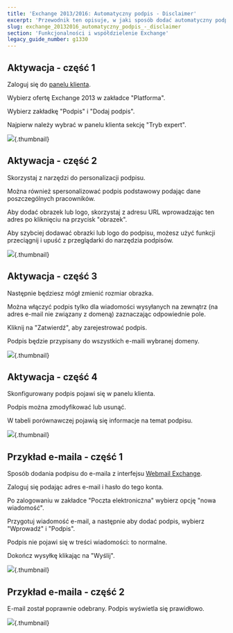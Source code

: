 ```yaml
---
title: 'Exchange 2013/2016: Automatyczny podpis - Disclaimer'
excerpt: 'Przewodnik ten opisuje, w jaki sposób dodać automatyczny podpis.'
slug: exchange_20132016_automatyczny_podpis_-_disclaimer
section: 'Funkcjonalności i współdzielenie Exchange'
legacy_guide_number: g1330
---
```


## Aktywacja - część 1
Zaloguj się do [panelu klienta](https://www.ovh.com/manager/web/login.html).

Wybierz ofertę Exchange 2013 w zakładce "Platforma".

Wybierz zakładkę "Podpis" i "Dodaj podpis".

Najpierw należy wybrać w panelu klienta sekcję "Tryb expert".

![](images/img_1364.jpg){.thumbnail}


## Aktywacja - część 2
Skorzystaj z narzędzi do personalizacji podpisu. 

Można również spersonalizować podpis podstawowy podając dane poszczególnych pracowników.

Aby dodać obrazek lub logo, skorzystaj z adresu URL wprowadzając ten adres po kliknięciu na przycisk "obrazek". 

Aby szybciej dodawać obrazki lub logo do podpisu, możesz użyć funkcji przeciągnij i upuść z przeglądarki do narzędzia podpisów.

![](images/img_1365.jpg){.thumbnail}


## Aktywacja - część 3
Następnie będziesz mógł zmienić rozmiar obrazka.	

Można włączyć podpis tylko dla wiadomości wysyłanych na zewnątrz (na adres e-mail nie związany z domeną) zaznaczając odpowiednie pole.

Kliknij na "Zatwierdź", aby zarejestrować podpis.

Podpis będzie przypisany do wszystkich e-maili wybranej domeny.

![](images/img_1368.jpg){.thumbnail}


## Aktywacja - część 4
Skonfigurowany podpis pojawi się w panelu klienta.	

Podpis można zmodyfikować lub usunąć.

W tabeli porównawczej pojawią się informacje na temat podpisu.

![](images/img_1370.jpg){.thumbnail}


## Przykład e-maila - część 1
Sposób dodania podpisu do e-maila z interfejsu 
[Webmail Exchange](https://ex.mail.ovh.net/owa/).

Zaloguj się podając adres e-mail i hasło do tego konta.

Po zalogowaniu w zakładce "Poczta elektroniczna" wybierz opcję "nowa wiadomość".

Przygotuj wiadomość e-mail, a następnie aby dodać podpis, wybierz "Wprowadź" i "Podpis".

Podpis nie pojawi się w treści wiadomości: to normalne.

Dokończ wysyłkę klikając na "Wyślij".

![](images/img_1371.jpg){.thumbnail}


## Przykład e-maila - część 2
E-mail został poprawnie odebrany. Podpis wyświetla się prawidłowo.

![](images/img_1372.jpg){.thumbnail}

